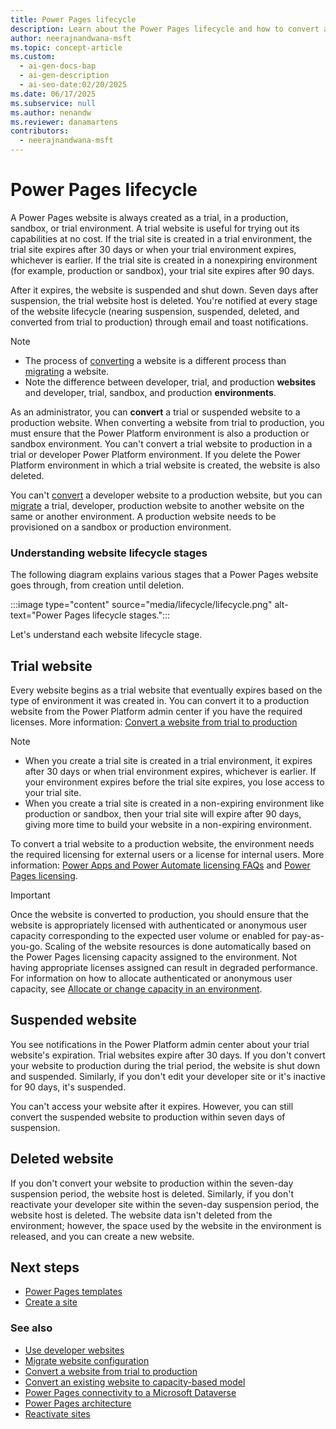 ```yaml
---
title: Power Pages lifecycle
description: Learn about the Power Pages lifecycle and how to convert a trial website to production.
author: neerajnandwana-msft
ms.topic: concept-article
ms.custom:
  - ai-gen-docs-bap
  - ai-gen-description
  - ai-seo-date:02/20/2025
ms.date: 06/17/2025
ms.subservice: null
ms.author: nenandw
ms.reviewer: danamartens
contributors:
  - neerajnandwana-msft
---
```


# Power Pages lifecycle

A Power Pages website is always created as a trial, in a production, sandbox, or trial environment. A trial website is useful for trying out its capabilities at no cost. If the trial site is created in a trial environment, the trial site expires after 30 days or when your trial environment expires, whichever is earlier. If the trial site is created in a nonexpiring environment (for example, production or sandbox), your trial site expires after 90 days.

After it expires, the website is suspended and shut down. Seven days after suspension, the trial website host is deleted. You're notified at every stage of the website lifecycle (nearing suspension, suspended, deleted, and converted from trial to production) through email and toast notifications.

> [!NOTE]
> - The process of [converting](convert-site.md) a website is a different process than [migrating](migrate-site-configuration.md) a website.
> - Note the difference between developer, trial, and production **websites** and developer, trial, sandbox, and production **environments**.

As an administrator, you can **convert** a trial or suspended website to a production website. When converting a website from trial to production, you must ensure that the Power Platform environment is also a production or sandbox environment. You can't convert a trial website to production in a trial or developer Power Platform environment. If you delete the Power Platform environment in which a trial website is created, the website is also deleted.

You can't [convert](convert-site.md) a developer website to a production website, but you can [migrate](migrate-site-configuration.md) a trial, developer, production website to another website on the same or another environment. A production website needs to be provisioned on a sandbox or production environment.

### Understanding website lifecycle stages

The following diagram explains various stages that a Power Pages website goes through, from creation until deletion.

:::image type="content" source="media/lifecycle/lifecycle.png" alt-text="Power Pages lifecycle stages.":::

Let's understand each website lifecycle stage.

## Trial website

Every website begins as a trial website that eventually expires based on the type of environment it was created in. You can convert it to a production website from the Power Platform admin center if you have the required licenses. More information: [Convert a website from trial to production](convert-site.md#convert-a-website-from-trial-to-production)

> [!NOTE]
> - When you create a trial site is created in a trial environment, it expires after 30 days or when trial environment expires, whichever is earlier. If your environment expires before the trial site expires, you lose access to your trial site.
> - When you create a trial site is created in a non-expiring environment like production or sandbox, then your trial site will expire after 90 days, giving more time to build your website in a non-expiring environment.

To convert a trial website to a production website, the environment needs the required licensing for external users or a license for internal users. More information: [Power Apps and Power Automate licensing FAQs](/power-platform/admin/powerapps-flow-licensing-faq) and [Power Pages licensing](/power-platform/admin/powerapps-flow-licensing-faq#power-pages).

> [!IMPORTANT]
> Once the website is converted to production, you should ensure that the website is appropriately licensed with authenticated or anonymous user capacity corresponding to the expected user volume or enabled for pay-as-you-go. Scaling of the website resources is done automatically based on the Power Pages licensing capacity assigned to the environment. Not having appropriate licenses assigned can result in degraded performance. For information on how to allocate authenticated or anonymous user capacity, see [Allocate or change capacity in an environment](/power-platform/admin/capacity-add-on#allocate-or-change-capacity-in-an-environment).

## Suspended website

You see notifications in the Power Platform admin center about your trial website's expiration. Trial websites expire after 30 days. If you don't convert your website to production during the trial period, the website is shut down and suspended. Similarly, if you don't edit your developer site or it's inactive for 90 days, it's suspended.

You can't access your website after it expires. However, you can still convert the suspended website to production within seven days of suspension.

## Deleted website

If you don't convert your website to production within the seven-day suspension period, the website host is deleted. Similarly, if you don't reactivate your developer site within the seven-day suspension period, the website host is deleted. The website data isn't deleted from the environment; however, the space used by the website in the environment is released, and you can create a new website.

## Next steps

- [Power Pages templates](../templates/index.md)
- [Create a site](../getting-started/create-manage.md)

### See also

- [Use developer websites](../getting-started/developer-sites.md)
- [Migrate website configuration](migrate-site-configuration.md)
- [Convert a website from trial to production](convert-site.md#convert-a-website-from-trial-to-production)
- [Convert an existing website to capacity-based model](convert-site.md#convert-an-existing-website-to-capacity-based-model)
- [Power Pages connectivity to a Microsoft Dataverse](connectivity.md)
- [Power Pages architecture](architecture.md)
- [Reactivate sites](reactivate-website.md)
